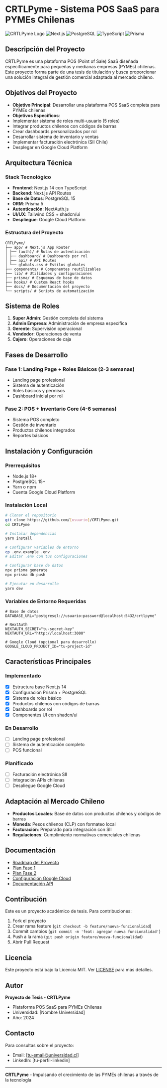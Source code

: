 
# CRTLPyme - Sistema POS SaaS para PYMEs Chilenas

![CRTLPyme Logo](https://img.shields.io/badge/CRTLPyme-POS%20SaaS-blue)
![Next.js](https://img.shields.io/badge/Next.js-14-black)
![PostgreSQL](https://img.shields.io/badge/PostgreSQL-15-blue)
![TypeScript](https://img.shields.io/badge/TypeScript-5-blue)
![Prisma](https://img.shields.io/badge/Prisma-5-green)

## Descripción del Proyecto

CRTLPyme es una plataforma POS (Point of Sale) SaaS diseñada específicamente para pequeñas y medianas empresas (PYMEs) chilenas. Este proyecto forma parte de una tesis de titulación y busca proporcionar una solución integral de gestión comercial adaptada al mercado chileno.

## Objetivos del Proyecto

- **Objetivo Principal**: Desarrollar una plataforma POS SaaS completa para PYMEs chilenas
- **Objetivos Específicos**:
- Implementar sistema de roles multi-usuario (5 roles)
- Integrar productos chilenos con códigos de barras
- Crear dashboards personalizados por rol
- Desarrollar sistema de inventario y ventas
- Implementar facturación electrónica (SII Chile)
- Desplegar en Google Cloud Platform

## Arquitectura Técnica

### Stack Tecnológico
- **Frontend**: Next.js 14 con TypeScript
- **Backend**: Next.js API Routes
- **Base de Datos**: PostgreSQL 15
- **ORM**: Prisma 5
- **Autenticación**: NextAuth.js
- **UI/UX**: Tailwind CSS + shadcn/ui
- **Despliegue**: Google Cloud Platform

### Estructura del Proyecto
```
CRTLPyme/
├── app/ # Next.js App Router
│ ├── (auth)/ # Rutas de autenticación
│ ├── dashboard/ # Dashboards por rol
│ ├── api/ # API Routes
│ └── globals.css # Estilos globales
├── components/ # Componentes reutilizables
├── lib/ # Utilidades y configuraciones
├── prisma/ # Esquemas de base de datos
├── hooks/ # Custom React hooks
├── docs/ # Documentación del proyecto
└── scripts/ # Scripts de automatización
```

## Sistema de Roles

1. **Super Admin**: Gestión completa del sistema
2. **Admin Empresa**: Administración de empresa específica
3. **Gerente**: Supervisión operacional
4. **Vendedor**: Operaciones de venta
5. **Cajero**: Operaciones de caja

## Fases de Desarrollo

### Fase 1: Landing Page + Roles Básicos (2-3 semanas)
- Landing page profesional
- Sistema de autenticación
- Roles básicos y permisos
- Dashboard inicial por rol

### Fase 2: POS + Inventario Core (4-6 semanas)
- Sistema POS completo
- Gestión de inventario
- Productos chilenos integrados
- Reportes básicos

## Instalación y Configuración

### Prerrequisitos
- Node.js 18+
- PostgreSQL 15+
- Yarn o npm
- Cuenta Google Cloud Platform

### Instalación Local
```bash
# Clonar el repositorio
git clone https://github.com/[usuario]/CRTLPyme.git
cd CRTLPyme

# Instalar dependencias
yarn install

# Configurar variables de entorno
cp .env.example .env
# Editar .env con tus configuraciones

# Configurar base de datos
npx prisma generate
npx prisma db push

# Ejecutar en desarrollo
yarn dev
```

### Variables de Entorno Requeridas
```env
# Base de datos
DATABASE_URL="postgresql://usuario:password@localhost:5432/crtlpyme"

# NextAuth
NEXTAUTH_SECRET="tu-secret-key"
NEXTAUTH_URL="http://localhost:3000"

# Google Cloud (opcional para desarrollo)
GOOGLE_CLOUD_PROJECT_ID="tu-project-id"
```

## Características Principales

### Implementado
- [x] Estructura base Next.js 14
- [x] Configuración Prisma + PostgreSQL
- [x] Sistema de roles básico
- [x] Productos chilenos con códigos de barras
- [x] Dashboards por rol
- [x] Componentes UI con shadcn/ui

### En Desarrollo
- [ ] Landing page profesional
- [ ] Sistema de autenticación completo
- [ ] POS funcional

### Planificado
- [ ] Facturación electrónica SII
- [ ] Integración APIs chilenas
- [ ] Despliegue Google Cloud

## Adaptación al Mercado Chileno

- **Productos Locales**: Base de datos con productos chilenos y códigos de barras
- **Moneda**: Pesos chilenos (CLP) con formateo local
- **Facturación**: Preparado para integración con SII
- **Regulaciones**: Cumplimiento normativas comerciales chilenas

## Documentación

- [Roadmap del Proyecto](./ROADMAP.md)
- [Plan Fase 1](./FASE-1-PLAN.md)
- [Plan Fase 2](./FASE-2-PLAN.md)
- [Configuración Google Cloud](./GOOGLE-CLOUD-SETUP.md)
- [Documentación API](./docs/api.md)

## Contribución

Este es un proyecto académico de tesis. Para contribuciones:

1. Fork el proyecto
2. Crear rama feature (`git checkout -b feature/nueva-funcionalidad`)
3. Commit cambios (`git commit -m 'feat: agregar nueva funcionalidad'`)
4. Push a la rama (`git push origin feature/nueva-funcionalidad`)
5. Abrir Pull Request

## Licencia

Este proyecto está bajo la Licencia MIT. Ver [LICENSE](LICENSE) para más detalles.

## Autor

**Proyecto de Tesis - CRTLPyme**
- Plataforma POS SaaS para PYMEs Chilenas
- Universidad: [Nombre Universidad]
- Año: 2024

## Contacto

Para consultas sobre el proyecto:
- Email: [tu-email@universidad.cl]
- LinkedIn: [tu-perfil-linkedin]

---

**CRTLPyme** - Impulsando el crecimiento de las PYMEs chilenas a través de la tecnología 

